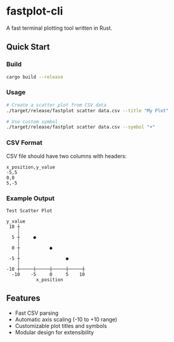 # fastplot-cli

A fast terminal plotting tool written in Rust.

## Quick Start

### Build
```bash
cargo build --release
```

### Usage
```bash
# Create a scatter plot from CSV data
./target/release/fastplot scatter data.csv --title "My Plot"

# Use custom symbol
./target/release/fastplot scatter data.csv --symbol "+"
```

### CSV Format
CSV file should have two columns with headers:
```csv
x_position,y_value
-5,5
0,0
5,-5
```

### Example Output
```
Test Scatter Plot

y_value
 10 ┼
    │
  5 ┼     ●
    │
  0 ┼           ●
    │
 -5 ┼                 ●
    │
-10 ┼─────┼─────┼─────┼─────┼
  -10    -5     0     5    10
           x_position
```

## Features

- Fast CSV parsing
- Automatic axis scaling (-10 to +10 range)
- Customizable plot titles and symbols
- Modular design for extensibility